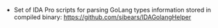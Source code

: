 - Set of IDA Pro scripts for parsing GoLang types information stored in compiled binary: https://github.com/sibears/IDAGolangHelper
